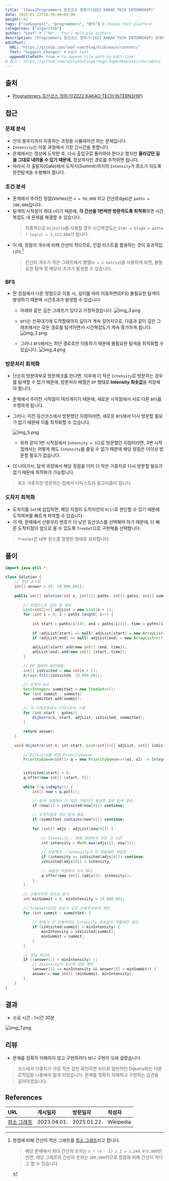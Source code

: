 ```yaml
---
title: '[Java]Programmers 등산코스 정하기(2022 KAKAO TECH INTERNSHIP)'
date: 2025-01-22T10:50:48+09:00
weight: #1
tags: ["codingtest", "programmers", "BFS"] # choose test platform
categories: ["algorithm"]
author: "Leaf" # ["Me", "You"] multiple authors
description: "Programmers 등산코스 정하기(2022 KAKAO TECH INTERNSHIP) 문제에 대한 해설입니다."
editPost:
  URL: "https://github.com/leaf-nam/blog/blob/main/content/"
  Text: "Suggest Changes" # edit text
  appendFilePath: true # to append file path to Edit link
# 참고 : https://github.com/adityatelange/hugo-PaperMod/wiki/Variables
---
```


## 출처

- [Programmers 등산코스 정하기(2022 KAKAO TECH INTERNSHIP)](https://school.programmers.co.kr/learn/courses/30/lessons/118669)

## 접근

### 문제 분석

- 산의 봉우리까지 이동하는 과정을 시뮬레이션 하는 문제입니다.
- `Intensity`는 이동 과정에서 가장 긴시간을 뜻합니다.
- 문제에서는 정상에 도착한 후, 다시 출입구로 돌아와야 한다고 했지만 **올라갔던 길을 그대로 내려올 수 있기 때문에**, 정상까지만 경로를 추적하면 됩니다.
- 따라서 각 출발지(Gate)에서 도착지(Summit)까지의 `Intensity`가 최소가 되도록 완전탐색을 수행해야 합니다.

### 조건 분석

- 문제에서 주어진 정점(Vertex)은 `n = 50,000` 이고 간선(Edge)은 `paths = 200,000`입니다.
- 탐색의 시작점이 최대 `n`이기 때문에, **각 간선을 1번씩만 방문하도록 최적화**하면 시간복잡도 내 문제를 해결할 수 있습니다. 
  > 최종적으로 `Dijkstra`를 사용할 경우 시간복잡도는 `O(N) = ElogV = paths * log(n) = 3,122,000`가 됩니다.
- 이 때, 정점의 개수에 비해 간선이 적으므로, 인접 리스트를 활용하는 것이 효과적입니다.[^1]
  > 간선의 개수가 적은 그래프에서 행렬(`n x n matrix`)을 사용하게 되면, 불필요한 탐색 및 메모리 초과가 발생할 수 있습니다. 

### BFS 

- 한 정점에서 다른 정점으로 이동 시, 깊이를 따라 이동하면(DFS) 불필요한 탐색이 발생하기 때문에 시간초과가 발생할 수 있습니다.

  - 아래와 같은 깊은 그래프가 있다고 가정하겠습니다.
  ![img_3.png](img_3.png)

  - `DFS`는 산꼭대기에 도착할때까지 깊이가 계속 깊어지므로, 다음과 같이 깊은 그래프에서는 모든 경로를 탐색하면서 시간복잡도가 계속 증가하게 됩니다.
  ![img_2.png](img_2.png)

  - 그러나 `BFS`에서는 최단 경로로만 이동하기 때문에 불필요한 탐색을 최적화할 수 있습니다.
  ![img_4.png](img_4.png)
  
### 방문처리 최적화
- 단순히 방문여부로 방문체크를 한다면, 이후에 더 작은 `Intensity`로 방문하는 경우를 탐색할 수 없기 때문에, 방문처리 배열은 `DP` 형태로 **Intensity 최솟값**을 저장해야 합니다.
- 문제에서 주어진 시작점이 여러개이기 때문에, 새로운 시작점에서 서로 다른 `BFS`를 수행하게 됩니다. 
- 그러나, 이전 등산코스에서 방문했던 지점이라면, 새로운 `BFS`에서 다시 방문할 필요가 없기 때문에 이를 최적화할 수 있습니다.

  ![img_5.png](img_5.png)
  - 위와 같이 1번 시작점에서 `Intensity = 3`으로 방문했던 지점이라면, 3번 시작점에서는 어떻게 해도 `Intensity`를 줄일 수 없기 때문에 해당 정점은 더이상 방문할 필요가 없습니다. 
- 더 나아가서, 탐색 과정에서 해당 정점을 이미 더 작은 가중치로 다시 방문할 필요가 없기 때문에 최적화가 가능합니다.
> 최소 가중치만 방문하는 점에서 다익스트라 알고리즘이 됩니다.

### 도착지 최적화
- 도착지를 `Set`에 삽입하면, 해당 지점이 도착지인지 `O(1)`로 판단할 수 있기 때문에 도착여부를 빠르게 파악할 수 있습니다.
- 이 때, 문제에서 산봉우리 번호가 더 낮은 등산코스를 선택해야 하기 때문에, 더 빠른 도착지점이 앞으로 올 수 있도록 `TreeSet`으로 구현체를 선택합니다.
> `TreeSet`은 내부 원소를 정렬된 형태로 유지합니다.

## 풀이
```java
import java.util.*;

class Solution {
    // 정답 초기화
    int[] answer = {0, 10_000_001};
    
    public int[] solution(int n, int[][] paths, int[] gates, int[] summits) {
        
        // 인접리스트 정의 및 생성
        List<int[]>[] adjList = new List[n + 1];
        for (int i = 0; i < paths.length; i++) {
            
            int start = paths[i][0], end = paths[i][1], time = paths[i][2];
            
            if (adjList[start] == null) adjList[start] = new ArrayList<>();
            if (adjList[end] == null) adjList[end] = new ArrayList<>();
            
            adjList[start].add(new int[] {end, time});
            adjList[end].add(new int[] {start, time});
        }
        
        // DP 형태의 방문배열
        int[] isVisited = new int[n + 1];
        Arrays.fill(isVisited, 10_000_001);
        
        // 도착지 Set
        Set<Integer> summitSet = new TreeSet<>();        
        for (int summit : summits)
            summitSet.add(summit);
        
        // 각 시작지점에서 다익스트라 수행
        for (int start : gates){          
            dijkstra(n, start, adjList, isVisited, summitSet);
        }
        
        return answer;
    }
    
    void dijkstra(int n, int start, List<int[]>[] adjList, int[] isVisited, Set<Integer> summitSet) {
        
        // Dijkstra를 위한 PriorityQueue
        PriorityQueue<int[]> q = new PriorityQueue<>((o1, o2) -> Integer.compare(o1[1], o2[1]));


        isVisited[start] = 0;
        q.offer(new int[] {start, 0});
        
        while (!q.isEmpty()) {
            int[] now = q.poll();

            // 탐색 과정에서 더 작은 가중치가 발생한 경우 탐색 종료
            if (now[1] > isVisited[now[0]]) continue;
            
            // 도착지점일 경우 탐색 종료
            if (summitSet.contains(now[0])) continue;
            
            for (int[] adjs : adjList[now[0]]) {
                
                // Intensity : 현재 경로에서 가장 긴 시간
                int intensity = Math.max(adjs[1], now[1]);
                
                // 방문체크 : Intensity가 더 작을때만 재방문
                if (intensity >= isVisited[adjs[0]]) continue;
                isVisited[adjs[0]] = intensity;
                                         
                // 새로운 지점에서 다시 BFS
                q.offer(new int[] {adjs[0], intensity});
            }
        }
        
        // 산봉우리의 최솟값 찾기
        int minSummit = 0, minIntensity = 10_000_001;
        
        // TreeSet이므로 번호가 낮은 산봉우리부터 확인
        for (int summit : summitSet) {
            
            // 번호가 큰 산봉우리는 Intensity 최솟값이 작을때만 갱신 
            if (isVisited[summit] < minIntensity) {
                minIntensity = isVisited[summit];
                minSummit = summit;
            }
        }
        
        // 정답 최신화
        if ((answer[1] > minIntensity) ||
            // Intensity가 같으면 번호 확인
            (answer[1] == minIntensity && answer[0] > minSummit)) {
            answer = new int[] {minSummit, minIntensity};
        } 
    }
}
```

## 결과

- 소요 시간 : 1시간 30분

![img_7.png](img_7.png)

## 리뷰

- 문제를 정확히 이해하지 않고 구현하려다 보니 구현이 오래 걸렸습니다.
> 코스에서 가중치가 가장 작은 값만 확인하면 되므로 일반적인 Dijkstra와는 다른 로직임을 나중에야 알게 되었습니다.
> 문제를 정확히 이해하고 구현하는 습관을 길러야겠습니다.

## References

| URL | 게시일자       | 방문일자 | 작성자 |
| :-- |:-----------| :------- | :----- |
|[희소 그래프](https://ko.wikipedia.org/wiki/%EB%B0%80%EC%A7%91_%EA%B7%B8%EB%9E%98%ED%94%84)| 2023.04.01.|2025.01.22.|Wikipedia|

[^1]: 정점에 비해 간선이 적은 그래프를 [희소 그래프](https://ko.wikipedia.org/wiki/%EB%B0%80%EC%A7%91_%EA%B7%B8%EB%9E%98%ED%94%84)라고 합니다.
    > 해당 문제에서 최대 간선의 숫자는 `n * (n - 1) / 2 = 1,249,975,000`인 반면, 해당 그래프의 간선의 숫자는 `200,000`이므로 정점에 비해 간선이 적다고 할 수 있습니다.